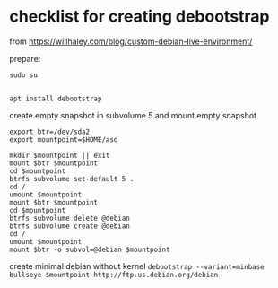 # checklist for creating debootstrap

from https://willhaley.com/blog/custom-debian-live-environment/

prepare: 
```
sudo su


apt install debootstrap 

```
create empty snapshot in subvolume 5
and mount empty snapshot
```
export btr=/dev/sda2
export mountpoint=$HOME/asd

mkdir $mountpoint || exit
mount $btr $mountpoint
cd $mountpoint
btrfs subvolume set-default 5 .
cd /
umount $mountpoint
mount $btr $mountpoint
cd $mountpoint
btrfs subvolume delete @debian
btrfs subvolume create @debian
cd /
umount $mountpoint
mount $btr -o subvol=@debian $mountpoint
```

create minimal debian without kernel
`debootstrap --variant=minbase bullseye $mountpoint http://ftp.us.debian.org/debian`

